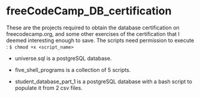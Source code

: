 # freeCodeCamp_DB_certification


These are the projects required to obtain the database certification on freecodecamp.org, and some other exercises of the certification that I deemed interesting enough to save.
The scripts need permission to execute :
`$ chmod +x <script_name>`

- universe.sql is a postgreSQL database.

- five_shell_programs is a collection of 5 scripts.

- student_database_part_1 is a postgreSQL database with a bash script to populate it from 2 csv files. 
